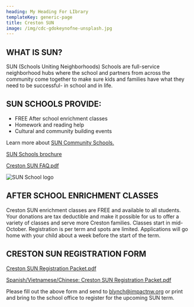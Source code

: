 ```yaml
---
heading: My Heading For LIbrary
templateKey: generic-page
title: Creston SUN
image: /img/cdc-gdokeynofne-unsplash.jpg
---
```

## WHAT IS SUN?

SUN (Schools Uniting Neighborhoods) Schools are full-service neighborhood hubs where the school and partners from across the community come together to make sure kids and families have what they need to be successful- in school and in life.

## SUN SCHOOLS PROVIDE:

* FREE After school enrichment classes
* Homework and reading help
* Cultural and community building events

Learn more about [SUN Community Schools.](https://www.multco.us/sun/sun-community-schools)

[SUN Schools brochure](https://multco-web7-psh-files-usw2.s3-us-west-2.amazonaws.com/s3fs-public/suncs_flyer_program_overview_Aug15%20%282%29.pdf)

[Creston SUN FAQ.pdf](https://www.pps.net/cms/lib/OR01913224/Centricity/Domain/542/Creston%20SUN%20FAQ.pdf)

![SUN School logo](/img/sun.gif)

## AFTER SCHOOL ENRICHMENT CLASSES

Creston SUN enrichment classes are FREE and available to all students. Your donations are tax deductible and make it possible for us to offer a variety of classes and serve more Creston families. Classes start in mid-October. Registration is per term and spots are limited. Applications will go home with your child about a week before the start of the term.

## CRESTON SUN REGISTRATION FORM

[Creston SUN Registration Packet.pdf](https://www.pps.net/cms/lib/OR01913224/Centricity/Domain/542/Creston%20SUN%202023%20Registration%20Packet.pdf)

[Spanish/Vietnamese/Chinese: Creston SUN Registration Packet.pdf](https://forms.gle/eRmGehXga7FwHwCq5)

Please fill out the above form and send to blynch@impactnw.org or print and bring to the school office to register for the upcoming SUN term.